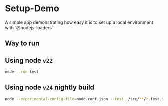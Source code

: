 # Setup-Demo

A simple app demonstrating how easy it is to set up a local environment with `@nodejs-loaders``

## Way to run

## Using node `v22`

```bash
node --run test
```

## Using node `v24` __nightly build__

```bash
node --experimental-config-file=node.conf.json --test ./src/**/*.test.tsx
```
